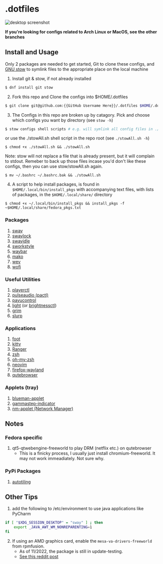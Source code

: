 # .dotfiles
![desktop screenshot](https://i.ibb.co/xYbCZwj/screenshot-22-02-18-15-20.png)

**If you're looking for configs related to Arch Linux or MacOS, see the other branches**

## Install and Usage ##
Only 2 packages are needed to get started, Git to clone these configs, and [GNU stow](https://www.gnu.org/software/stow/) to symlink files to the appropriate place on the local machine

1. Install git & stow, if not already installed
```bash
$ dnf install git stow
```

2. Fork this repo and Clone the configs into $HOME/.dotfiles
```bash
$ git clone git@github.com:{{GitHub Username Here}}/.dotfiles $HOME/.dotfiles && cd $HOME/.dotfiles
```

3. The Configs in this repo are broken up by catagory. Pick and choose which configs you want by directory (see `stow -h`)
```bash
$ stow configs shell scripts # e.g. will symlink all config files in ./configs, ./shell, & ./scripts 
```
or use the ./stowAll.sh shell script in the repo root (see `./stowAll.sh -h`)
```
$ chmod +x ./stowAll.sh && ./stowAll.sh
```
Note: stow will not replace a file that is already present, but it will complain to stdout. Remeber to back up those files incase you'd don't like these configs, then you can use stow/stowAll.sh again. 
```
$ mv ~/.bashrc ~/.bashrc.bak && ./stowAll.sh
```

4. A script to help install packages, is found in `$HOME/.local/bin/install_pkgs` with accompanying text files, with lists of packages, in the `$HOME/.local/share/` directory
```
$ chmod +x ~/.local/bin/install_pkgs && install_pkgs -f ~$HOME/.local/share/fedora_pkgs.txt
```

### Packages
1. [sway](https://github.com/swaywm/sway)
2. [swaylock](https://github.com/swaywm/swaylock)
3. [swayidle](https://github.com/swaywm/swayidle)
4. [sworkstyle](https://github.com/Lyr-7D1h/swayest_workstyle)
5. [waybar](https://github.com/Alexays/Waybar)
6. [mako](https://github.com/emersion/mako)
7. [wev](https://git.sr.ht/~sircmpwn/wev)
8. [wofi](https://hg.sr.ht/~scoopta/wofi)
### Useful Utilities
1. [playerctl](https://github.com/altdesktop/playerctl)
2. [pulseaudio (pactl)](https://freedesktop.org/software/pulseaudio/pavucontrol/)
3. [pavucontrol](https://freedesktop.org/software/pulseaudio/pavucontrol/)
4. [light](https://github.com/haikarainen/light) (or [brightnessctl](https://github.com/Hummer12007/brightnessctl))
5. [grim](https://github.com/emersion/grim)
6. [slurp](https://github.com/emersion/slurp)
### Applications
1. [foot](https://codeberg.org/dnkl/foot/commits/branch/master) 
2. [kitty](https://sw.kovidgoyal.net/kitty/)
3. [Ranger](https://github.com/ranger/ranger)
4. [zsh](https://zsh.sourceforge.io/)
5. [oh-my-zsh](https://github.com/ohmyzsh)
6. [neovim](https://github.com/neovim/neovim)
7. [firefox-wayland](https://www.mozilla.org/en-US/firefox/)
8. [qutebrowser](https://github.com/qutebrowser/qutebrowser)
### Applets (tray)
1. [blueman-applet](https://github.com/blueman-project/blueman)
2. [gammastep-indicator](https://gitlab.com/chinstrap/gammastep)
3. [nm-applet (Network Manager)](https://gitlab.gnome.org/GNOME/network-manager-applet)

## Notes
### Fedora specific
1. qt5-qtwebengine-freeworld to play DRM (netflix etc.) on qutebrowser
    * This is a finicky process, I usually just install chromium-freeworld. It may not work immeadiately. Not sure why. 

### PyPi Packages
1. [autotiling](https://github.com/nwg-piotr/autotiling)

## Other Tips
1. add the following to /etc/environment to use java applications like PyCharm
```bash
if [ "$XDG_SESSION_DESKTOP" = "sway" ] ; then
    export _JAVA_AWT_WM_NONREPARENTING=1
fi
```
2. If using an AMD graphics card, enable the `mesa-va-drivers-freeworld` from rpmfusion.
    - As of 11/2022, the package is still in update-testing.
    - [See this reddit post](https://www.reddit.com/r/Fedora/comments/yq9p6d/mesafreeworld_available_on_rpmfusion/)

